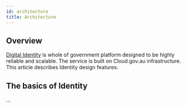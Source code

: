 ```yaml
---
id: architecture
title: Architecture
---
```


## Overview

[Digital Identity](http://TODO) is whole of government platform designed to be highly reliable and scalable. The service is built on Cloud.gov.au infrastructure. This article describes Identity design features.

## The basics of Identity

...
